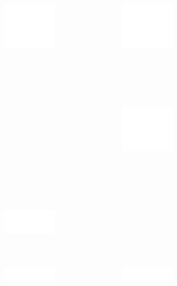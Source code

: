 <div style="display: grid; grid-template-columns: repeat(2, 370px); grid-template-rows: repeat(2, 320px); grid-gap: 20px;">
  <img align="left" width="45%" height="45%" alt="Metrics" src="./github-metrics.svg">
  <img align="right" width="45%" height="45%" alt="Metrics" src="./metrics.plugin.achievements.compact.svg">
<br><br><br><br><br><br><br><br><br><br><br><br><br><br>
  <img align="left" width="45%" height="45%" alt="Metrics" src="./metrics.plugin.repositories.pinned.svg">
  <img align="right" width="45%" height="45%" alt="Metrics" src="./metrics.plugin.activity.svg">
  <br><br><br><br><br><br><br><br><br><br>
  <img align="left" width="45%" height="45%" alt="Metrics" src="./metrics.plugin.isocalendar.fullyear.svg">
  <img align="right" width="45%" height="45%" alt="Metrics" src="./metrics.plugin.languages.indepth.svg">
</div>
